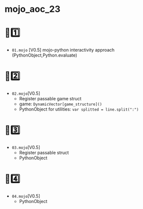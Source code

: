 # mojo_aoc_23
# 🌅1️⃣
- ```01.mojo``` [V0.5]
mojo-python interactivity approach (PythonObject,Python.evaluate)
# 🌅2️⃣ 
- ```02.mojo```[V0.5]
  - Register passable game struct
  - game: ```DynamicVector[game_structure]()```
  - PythonObject for utilities: ```var splitted = line.split(":")```
# 🌅3️⃣
- ```03.mojo```[V0.5]
  - Register passable struct
  - PythonObject
# 🌅4️⃣
- ```04.mojo```[V0.5]
  - PythonObject
